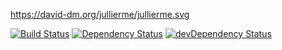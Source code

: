 https://david-dm.org/jullierme/jullierme.svg

[![Build Status](https://travis-ci.org/jullierme/jullierme-www.svg)](https://travis-ci.org/jullierme/jullierme-www)
[![Dependency Status](https://david-dm.org/jullierme/jullierme.svg)](https://david-dm.org/jullierme/jullierme-www)
[![devDependency Status](https://david-dm.org/jullierme/jullierme/dev-status.svg)](https://david-dm.org/jullierme/jullierme-www#info=devDependencies)
